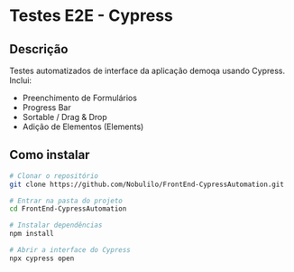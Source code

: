 # Testes E2E - Cypress

## Descrição
Testes automatizados de interface da aplicação demoqa usando Cypress.  
Inclui:  
- Preenchimento de Formulários  
- Progress Bar  
- Sortable / Drag & Drop
- Adição de Elementos (Elements)


## Como instalar
```bash
# Clonar o repositório
git clone https://github.com/Nobulilo/FrontEnd-CypressAutomation.git

# Entrar na pasta do projeto
cd FrontEnd-CypressAutomation

# Instalar dependências
npm install

# Abrir a interface do Cypress
npx cypress open
